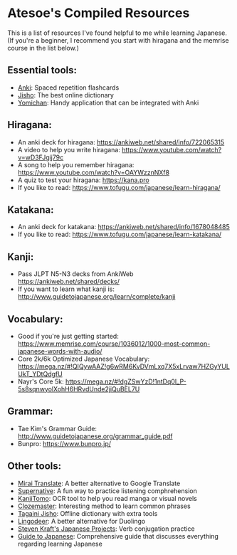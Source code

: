 # Atesoe's Compiled Resources
This is a list of resources I've found helpful to me while learning Japanese. (If you're a beginner, I recommend you start with hiragana and the memrise course in the list below.)


## Essential tools:
* [Anki](https://apps.ankiweb.net): Spaced repetition flashcards
* [Jisho](https://jisho.org): The best online dictionary
* [Yomichan](https://foosoft.net/projects/yomichan): Handy application that can be integrated with Anki


## Hiragana:
* An anki deck for hiragana: <https://ankiweb.net/shared/info/722065315>
* A video to help you write hiragana: <https://www.youtube.com/watch?v=wD3FJgij79c>
* A song to help you remember hiragana: <https://www.youtube.com/watch?v=OAYWzznNXf8>
* A quiz to test your hiragana: <https://kana.pro>
* If you like to read: <https://www.tofugu.com/japanese/learn-hiragana/>


## Katakana:
* An anki deck for katakana: <https://ankiweb.net/shared/info/1678048485>
* If you like to read: <https://www.tofugu.com/japanese/learn-katakana/>


## Kanji:
* Pass JLPT N5-N3 decks from AnkiWeb <https://ankiweb.net/shared/decks/>
* If you want to learn what kanji is: <http://www.guidetojapanese.org/learn/complete/kanji>


## Vocabulary:
* Good if you're just getting started: <https://www.memrise.com/course/1036012/1000-most-common-japanese-words-with-audio/>
* Core 2k/6k Optimized Japanese Vocabulary: <https://mega.nz/#!QIQywAAZ!g6wRM6KvDVmLxq7X5xLrvaw7HZGyYULUkT_YDtQdgfU>
* Nayr's Core 5k: <https://mega.nz/#!dgZSwYzD!1ntDq0I_P-5s8sqnwyolXohH6HRvdUnde2jiQuBEL7U>


## Grammar:
* Tae Kim's Grammar Guide: <http://www.guidetojapanese.org/grammar_guide.pdf>
* Bunpro: <https://www.bunpro.jp/>


## Other tools:
* [Mirai Translate](https://miraitranslate.com/trial/): A better alternative to Google Translate
* [Supernative](https://supernative.tv/ja): A fun way to practice listening comphrehension
* [KanjiTomo](https://www.kanjitomo.net): OCR tool to help you read manga or visual novels
* [Clozemaster](https://www.clozemaster.com): Interesting method to learn common phrases
* [Tagaini Jisho](https://www.tagaini.net): Offline dictionary with extra tools
* [Lingodeer](https://www.lingodeer.com): A better alternative for Duolingo
* [Steven Kraft's Japanese Projects](https://steven-kraft.com/projects/japanese): Verb conjugation practice
* [Guide to Japanese](http://www.guidetojapanese.org/learn/complete): Comprehensive guide that discusses everything regarding learning Japanese
